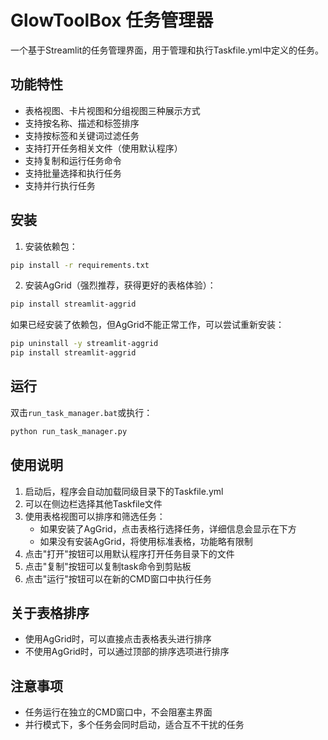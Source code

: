# GlowToolBox 任务管理器

一个基于Streamlit的任务管理界面，用于管理和执行Taskfile.yml中定义的任务。

## 功能特性

- 表格视图、卡片视图和分组视图三种展示方式
- 支持按名称、描述和标签排序
- 支持按标签和关键词过滤任务
- 支持打开任务相关文件（使用默认程序）
- 支持复制和运行任务命令
- 支持批量选择和执行任务
- 支持并行执行任务

## 安装

1. 安装依赖包：

```bash
pip install -r requirements.txt
```

2. 安装AgGrid（强烈推荐，获得更好的表格体验）：

```bash
pip install streamlit-aggrid
```

如果已经安装了依赖包，但AgGrid不能正常工作，可以尝试重新安装：

```bash
pip uninstall -y streamlit-aggrid
pip install streamlit-aggrid
```

## 运行

双击`run_task_manager.bat`或执行：

```bash
python run_task_manager.py
```

## 使用说明

1. 启动后，程序会自动加载同级目录下的Taskfile.yml
2. 可以在侧边栏选择其他Taskfile文件
3. 使用表格视图可以排序和筛选任务：
   - 如果安装了AgGrid，点击表格行选择任务，详细信息会显示在下方
   - 如果没有安装AgGrid，将使用标准表格，功能略有限制
4. 点击"打开"按钮可以用默认程序打开任务目录下的文件
5. 点击"复制"按钮可以复制task命令到剪贴板
6. 点击"运行"按钮可以在新的CMD窗口中执行任务

## 关于表格排序

- 使用AgGrid时，可以直接点击表格表头进行排序
- 不使用AgGrid时，可以通过顶部的排序选项进行排序

## 注意事项

- 任务运行在独立的CMD窗口中，不会阻塞主界面
- 并行模式下，多个任务会同时启动，适合互不干扰的任务 